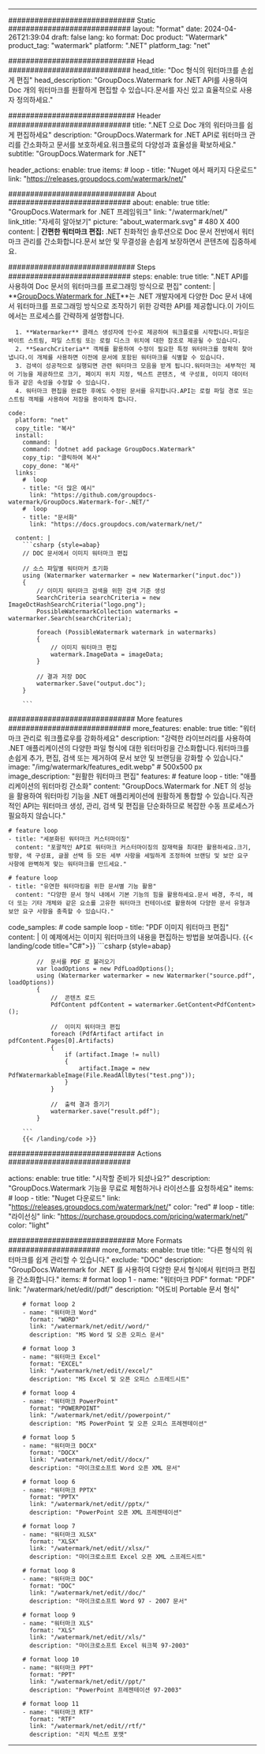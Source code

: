 
---
############################# Static ############################
layout: "format"
date:  2024-04-26T21:39:04
draft: false
lang: ko
format: Doc
product: "Watermark"
product_tag: "watermark"
platform: ".NET"
platform_tag: "net"

############################# Head ############################
head_title: "Doc 형식의 워터마크를 손쉽게 편집"
head_description: "GroupDocs.Watermark for .NET API를 사용하여 Doc 개의 워터마크를 원활하게 편집할 수 있습니다.문서를 자신 있고 효율적으로 사용자 정의하세요."

############################# Header ############################
title: ".NET 으로 Doc 개의 워터마크를 쉽게 편집하세요" 
description: "GroupDocs.Watermark for .NET API로 워터마크 관리를 간소화하고 문서를 보호하세요.워크플로의 다양성과 효율성을 확보하세요."
subtitle: "GroupDocs.Watermark for .NET" 

header_actions:
  enable: true
  items:
    #  loop
    - title: "Nuget 에서 패키지 다운로드"
      link: "https://releases.groupdocs.com/watermark/net/"
      
############################# About ############################
about:
    enable: true
    title: "GroupDocs.Watermark for .NET 프레임워크"
    link: "/watermark/net/"
    link_title: "자세히 알아보기"
    picture: "about_watermark.svg" # 480 X 400
    content: |
       **간편한 워터마크 편집:** .NET 친화적인 솔루션으로 Doc 문서 전반에서 워터마크 관리를 간소화합니다.문서 보안 및 무결성을 손쉽게 보장하면서 콘텐츠에 집중하세요.

############################# Steps ############################
steps:
    enable: true
    title: ".NET API를 사용하여 Doc 문서의 워터마크를 프로그래밍 방식으로 편집"
    content: |
      **[GroupDocs.Watermark for .NET](https://products.groupdocs.com/watermark/net/)**는 .NET 개발자에게 다양한 Doc 문서 내에서 워터마크를 프로그래밍 방식으로 조작하기 위한 강력한 API를 제공합니다.이 가이드에서는 프로세스를 간략하게 설명합니다.
      
      1. **Watermarker** 클래스 생성자에 인수로 제공하여 워크플로를 시작합니다.파일은 바이트 스트림, 파일 스트림 또는 로컬 디스크 위치에 대한 참조로 제공될 수 있습니다.
      2. **SearchCriteria** 객체를 활용하여 수정이 필요한 특정 워터마크를 정확히 찾아냅니다.이 개체를 사용하면 이전에 문서에 포함된 워터마크를 식별할 수 있습니다.
      3. 검색이 성공적으로 실행되면 관련 워터마크 모음을 받게 됩니다.워터마크는 세부적인 제어 기능을 제공하므로 크기, 페이지 위치 지정, 텍스트 콘텐츠, 색 구성표, 이미지 데이터 등과 같은 속성을 수정할 수 있습니다.
      4. 워터마크 편집을 완료한 후에도 수정된 문서를 유지합니다.API는 로컬 파일 경로 또는 스트림 객체를 사용하여 저장을 용이하게 합니다.
   
    code:
      platform: "net"
      copy_title: "복사"
      install:
        command: |
        command: "dotnet add package GroupDocs.Watermark"
        copy_tip: "클릭하여 복사"
        copy_done: "복사"
      links:
        #  loop
        - title: "더 많은 예시"
          link: "https://github.com/groupdocs-watermark/GroupDocs.Watermark-for-.NET/"
        #  loop
        - title: "문서화"
          link: "https://docs.groupdocs.com/watermark/net/"
          
      content: |
        ```csharp {style=abap}
        // DOC 문서에서 이미지 워터마크 편집

        // 소스 파일별 워터마커 초기화
        using (Watermarker watermarker = new Watermarker("input.doc"))
        {
            // 이미지 워터마크 검색을 위한 검색 기준 생성
            SearchCriteria searchCriteria = new ImageDctHashSearchCriteria("logo.png");
            PossibleWatermarkCollection watermarks = watermarker.Search(searchCriteria);

            foreach (PossibleWatermark watermark in watermarks)
            {
                // 이미지 워터마크 편집
                watermark.ImageData = imageData;
            }

            // 결과 저장 DOC
            watermarker.Save("output.doc");
        }
        
        ```     

############################# More features ############################
more_features:
  enable: true
  title: "워터마크 관리로 워크플로우를 강화하세요"
  description: "강력한 라이브러리를 사용하여 .NET 애플리케이션의 다양한 파일 형식에 대한 워터마킹을 간소화합니다.워터마크를 손쉽게 추가, 편집, 검색 또는 제거하여 문서 보안 및 브랜딩을 강화할 수 있습니다."
  image: "/img/watermark/features_edit.webp" # 500x500 px
  image_description: "원활한 워터마크 편집"
  features:
    # feature loop
    - title: "애플리케이션의 워터마킹 간소화"
      content: "GroupDocs.Watermark for .NET 의 성능을 활용하여 워터마킹 기능을 .NET 애플리케이션에 원활하게 통합할 수 있습니다.직관적인 API는 워터마크 생성, 관리, 검색 및 편집을 단순화하므로 복잡한 수동 프로세스가 필요하지 않습니다."

    # feature loop
    - title: "세분화된 워터마크 커스터마이징"
      content: "포괄적인 API로 워터마크 커스터마이징의 잠재력을 최대한 활용하세요.크기, 방향, 색 구성표, 글꼴 선택 등 모든 세부 사항을 세밀하게 조정하여 브랜딩 및 보안 요구 사항에 완벽하게 맞는 워터마크를 만드세요."

    # feature loop
    - title: "유연한 워터마킹을 위한 문서별 기능 활용"
      content: "다양한 문서 형식 내에서 기본 기능의 힘을 활용하세요.문서 배경, 주석, 헤더 또는 기타 개체와 같은 요소를 고유한 워터마크 컨테이너로 활용하여 다양한 문서 유형과 보안 요구 사항을 충족할 수 있습니다."
      
  code_samples:
    # code sample loop
    - title: "PDF 이미지 워터마크 편집"
      content: |
        이 예제에서는 이미지 워터마크의 내용을 편집하는 방법을 보여줍니다.
        {{< landing/code title="C#">}}
        ```csharp {style=abap}
        
            //  문서를 PDF 로 불러오기
            var loadOptions = new PdfLoadOptions();
            using (Watermarker watermarker = new Watermarker("source.pdf", loadOptions))
            {
                //  콘텐츠 로드
                PdfContent pdfContent = watermarker.GetContent<PdfContent>();

                //  이미지 워터마크 편집
                foreach (PdfArtifact artifact in pdfContent.Pages[0].Artifacts)
                {
                    if (artifact.Image != null)
                    {
                        artifact.Image = new PdfWatermarkableImage(File.ReadAllBytes("test.png"));
                    }
                }

                //  출력 결과 즐기기
                watermarker.save("result.pdf");
            }

        ```
        {{< /landing/code >}}


############################# Actions ############################

actions:
  enable: true
  title: "시작할 준비가 되셨나요?"
  description: "GroupDocs.Watermark 기능을 무료로 체험하거나 라이선스를 요청하세요"
  items:
    #  loop
    - title: "Nuget 다운로드"
      link: "https://releases.groupdocs.com/watermark/net/"
      color: "red"
        #  loop
    - title: "라이선싱"
      link: "https://purchase.groupdocs.com/pricing/watermark/net/"
      color: "light"


############################# More Formats #####################
more_formats:
    enable: true
    title: "다른 형식의 워터마크를 쉽게 관리할 수 있습니다."
    exclude: "DOC"
    description: "GroupDocs.Watermark for .NET 를 사용하여 다양한 문서 형식에서 워터마크 편집을 간소화합니다."
    items: 
        # format loop 1
        - name: "워터마크 PDF"
          format: "PDF"
          link: "/watermark/net/edit//pdf/"
          description: "어도비 Portable 문서 형식"

        # format loop 2
        - name: "워터마크 Word"
          format: "WORD"
          link: "/watermark/net/edit//word/"
          description: "MS Word 및 오픈 오피스 문서"
          
        # format loop 3
        - name: "워터마크 Excel"
          format: "EXCEL"
          link: "/watermark/net/edit//excel/"
          description: "MS Excel 및 오픈 오피스 스프레드시트"

        # format loop 4
        - name: "워터마크 PowerPoint"
          format: "POWERPOINT"
          link: "/watermark/net/edit//powerpoint/"
          description: "MS PowerPoint 및 오픈 오피스 프레젠테이션"

        # format loop 5
        - name: "워터마크 DOCX"
          format: "DOCX"
          link: "/watermark/net/edit//docx/"
          description: "마이크로소프트 Word 오픈 XML 문서"
          
        # format loop 6
        - name: "워터마크 PPTX"
          format: "PPTX"
          link: "/watermark/net/edit//pptx/"
          description: "PowerPoint 오픈 XML 프레젠테이션"
          
        # format loop 7
        - name: "워터마크 XLSX"
          format: "XLSX"
          link: "/watermark/net/edit//xlsx/"
          description: "마이크로소프트 Excel 오픈 XML 스프레드시트"

        # format loop 8
        - name: "워터마크 DOC"
          format: "DOC"
          link: "/watermark/net/edit//doc/"
          description: "마이크로소프트 Word 97 - 2007 문서"

        # format loop 9
        - name: "워터마크 XLS"
          format: "XLS"
          link: "/watermark/net/edit//xls/"
          description: "마이크로소프트 Excel 워크북 97-2003"

        # format loop 10
        - name: "워터마크 PPT"
          format: "PPT"
          link: "/watermark/net/edit//ppt/"
          description: "PowerPoint 프레젠테이션 97-2003"

        # format loop 11
        - name: "워터마크 RTF"
          format: "RTF"
          link: "/watermark/net/edit//rtf/"
          description: "리치 텍스트 포맷"

---